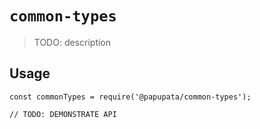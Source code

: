 # `common-types`

> TODO: description

## Usage

```
const commonTypes = require('@papupata/common-types');

// TODO: DEMONSTRATE API
```

